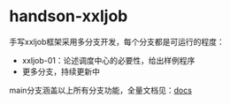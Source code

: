 # handson-xxljob
手写xxljob框架采用多分支开发，每个分支都是可运行的程度：
- xxljob-01：论述调度中心的必要性，给出样例程序
- 更多分支，持续更新中

main分支涵盖以上所有分支功能，全量文档见：[docs](docs)
